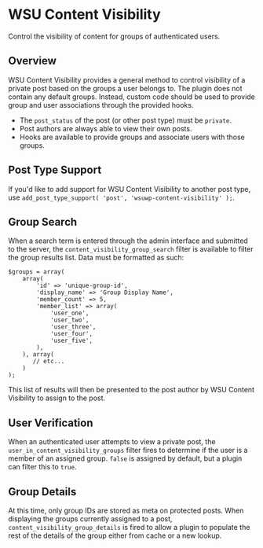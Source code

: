 # WSU Content Visibility

Control the visibility of content for groups of authenticated users.

## Overview

WSU Content Visibility provides a general method to control visibility of a private post based on the groups a user belongs to. The plugin does not contain any default groups. Instead, custom code should be used to provide group and user associations through the provided hooks.

* The `post_status` of the post (or other post type) must be `private`.
* Post authors are always able to view their own posts.
* Hooks are available to provide groups and associate users with those groups.

## Post Type Support

If you'd like to add support for WSU Content Visibility to another post type, use `add_post_type_support( 'post', 'wsuwp-content-visibility' );`.

## Group Search

When a search term is entered through the admin interface and submitted to the server, the `content_visibility_group_search` filter is available to filter the group results list. Data must be formatted as such:

```
$groups = array(
	array(
		'id' => 'unique-group-id',
		'display_name' => 'Group Display Name',
		'member_count' => 5,
		'member_list' => array(
			'user_one',
			'user_two',
			'user_three',
			'user_four',
			'user_five',
		),
	), array(
	   // etc...
	)
);
```

This list of results will then be presented to the post author by WSU Content Visibility to assign to the post.

## User Verification

When an authenticated user attempts to view a private post, the `user_in_content_visibility_groups` filter fires to determine if the user is a member of an assigned group. `false` is assigned by default, but a plugin can filter this to `true`.

## Group Details

At this time, only group IDs are stored as meta on protected posts. When displaying the groups currently assigned to a post, `content_visibility_group_details` is fired to allow a plugin to populate the rest of the details of the group either from cache or a new lookup.